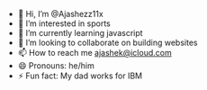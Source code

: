 - 👋 Hi, I’m @Ajashezz11x
- 👀 I’m interested in sports
- 🌱 I’m currently learning javascript
- 💞️ I’m looking to collaborate on building websites
- 📫 How to reach me ajashek@icloud.com
- 😄 Pronouns: he/him
- ⚡ Fun fact: My dad works for IBM

<!---
Ajashezz11x/Ajashezz11x is a ✨ special ✨ repository because its `README.md` (this file) appears on your GitHub profile.
You can click the Preview link to take a look at your changes.
--->
